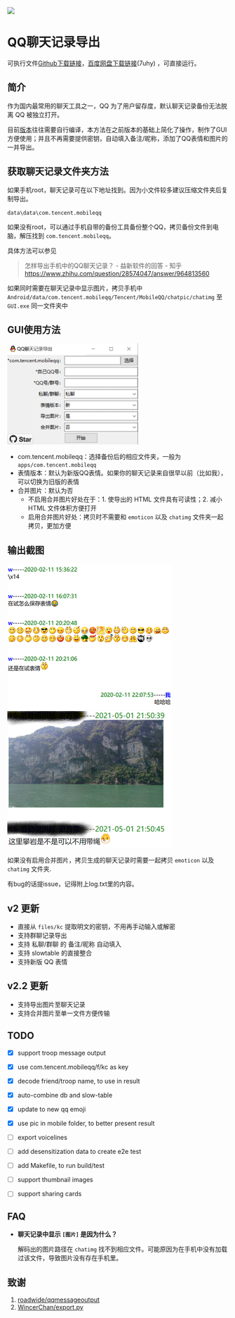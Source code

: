 [![](https://img.shields.io/github/downloads/yiyiyimu/qq_history_backup/total?style=flat-square)]()


# QQ聊天记录导出

可执行文件[Github下载链接](https://github.com/Yiyiyimu/QQ-History-Backup/releases/download/v2.2.2/QQ_History_Backup_v2.2.2.zip)，[百度网盘下载链接](https://pan.baidu.com/s/1XQ2cCxCk9cTa05Y94Yos5w)(7uhy) ，可直接运行。

## 简介

作为国内最常用的聊天工具之一，QQ 为了用户留存度，默认聊天记录备份无法脱离 QQ 被独立打开。

目前[版本](#致谢)往往需要自行编译，本方法在之前版本的基础上简化了操作，制作了GUI方便使用；并且不再需要提供密钥，自动填入备注/昵称，添加了QQ表情和图片的一并导出。

## 获取聊天记录文件夹方法

如果手机root，聊天记录可在以下地址找到。因为小文件较多建议压缩文件夹后复制导出。

```
data\data\com.tencent.mobileqq
```

如果没有root，可以通过手机自带的备份工具备份整个QQ，拷贝备份文件到电脑，解压找到 `com.tencent.mobileqq`。

具体方法可以参见

> 怎样导出手机中的QQ聊天记录？ - 益新软件的回答 - 知乎
> https://www.zhihu.com/question/28574047/answer/964813560

如果同时需要在聊天记录中显示图片，拷贝手机中 `Android/data/com.tencent.mobileqq/Tencent/MobileQQ/chatpic/chatimg` 至 `GUI.exe` 同一文件夹中

## GUI使用方法

![GUI_image](./img/GUI.png)

- com.tencent.mobileqq：选择备份后的相应文件夹，一般为`apps/com.tencent.mobileqq`
- 表情版本：默认为新版QQ表情。如果你的聊天记录来自很早以前（比如我），可以切换为旧版的表情
- 合并图片：默认为否
  - 不启用合并图片好处在于：1. 使导出的 HTML 文件具有可读性；2. 减小 HTML 文件体积方便打开
  - 启用合并图片好处：拷贝时不需要和 `emoticon` 以及 `chatimg` 文件夹一起拷贝，更加方便

## 输出截图

![screenshot](./img/layout.png)
![screenshot](./img/images.png)

如果没有启用合并图片，拷贝生成的聊天记录时需要一起拷贝 `emoticon` 以及 `chatimg` 文件夹.

有bug的话提issue，记得附上log.txt里的内容。

## v2 更新
- 直接从 `files/kc` 提取明文的密钥，不用再手动输入或解密
- 支持群聊记录导出
- 支持 私聊/群聊 的 备注/昵称 自动填入
- 支持 slowtable 的直接整合
- 支持新版 QQ 表情

## v2.2 更新
- 支持导出图片至聊天记录
- 支持合并图片至单一文件方便传输

## TODO
- [x] support troop message output
- [x] use com.tencent.mobileqq/f/kc as key
- [x] decode friend/troop name, to use in result
- [x] auto-combine db and slow-table
- [x] update to new qq emoji
- [x] use pic in mobile folder, to better present result
- [ ] export voicelines
- [ ] add desensitization data to create e2e test
- [ ] add Makefile, to run build/test
- [ ] support thumbnail images
- [ ] support sharing cards


## FAQ
- **聊天记录中显示 `[图片]` 是因为什么？**

   解码出的图片路径在 `chatimg` 找不到相应文件。可能原因为在手机中没有加载过该文件，导致图片没有存在手机里。

## 致谢
1. [roadwide/qqmessageoutput](https://github.com/roadwide/qqmessageoutput)
2. [WincerChan/export.py](https://gist.github.com/WincerChan/362331456a6e0417c5aa1cf3ff7be2b7)
